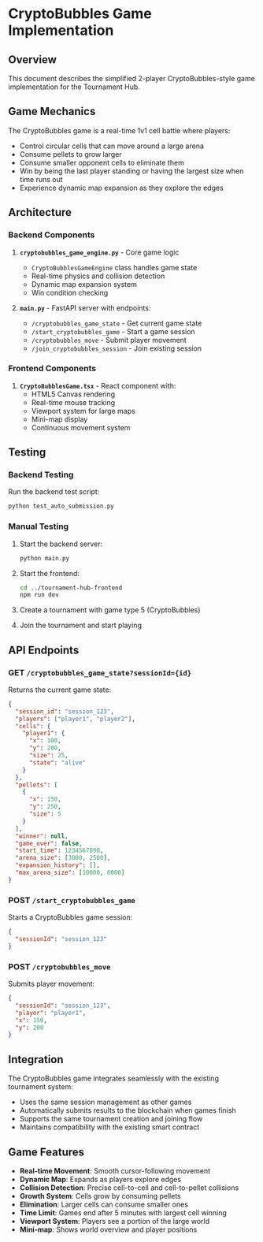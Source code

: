 # CryptoBubbles Game Implementation

## Overview

This document describes the simplified 2-player CryptoBubbles-style game implementation for the Tournament Hub.

## Game Mechanics

The CryptoBubbles game is a real-time 1v1 cell battle where players:

- Control circular cells that can move around a large arena
- Consume pellets to grow larger
- Consume smaller opponent cells to eliminate them
- Win by being the last player standing or having the largest size when time runs out
- Experience dynamic map expansion as they explore the edges

## Architecture

### Backend Components

1. **`cryptobubbles_game_engine.py`** - Core game logic
   - `CryptoBubblesGameEngine` class handles game state
   - Real-time physics and collision detection
   - Dynamic map expansion system
   - Win condition checking

2. **`main.py`** - FastAPI server with endpoints:
   - `/cryptobubbles_game_state` - Get current game state
   - `/start_cryptobubbles_game` - Start a game session
   - `/cryptobubbles_move` - Submit player movement
   - `/join_cryptobubbles_session` - Join existing session

### Frontend Components

1. **`CryptoBubblesGame.tsx`** - React component with:
   - HTML5 Canvas rendering
   - Real-time mouse tracking
   - Viewport system for large maps
   - Mini-map display
   - Continuous movement system

## Testing

### Backend Testing

Run the backend test script:

```bash
python test_auto_submission.py
```

### Manual Testing

1. Start the backend server:
   ```bash
   python main.py
   ```

2. Start the frontend:
   ```bash
   cd ../tournament-hub-frontend
   npm run dev
   ```

3. Create a tournament with game type 5 (CryptoBubbles)

4. Join the tournament and start playing

## API Endpoints

### GET `/cryptobubbles_game_state?sessionId={id}`

Returns the current game state:

```json
{
  "session_id": "session_123",
  "players": ["player1", "player2"],
  "cells": {
    "player1": {
      "x": 100,
      "y": 200,
      "size": 25,
      "state": "alive"
    }
  },
  "pellets": [
    {
      "x": 150,
      "y": 250,
      "size": 5
    }
  ],
  "winner": null,
  "game_over": false,
  "start_time": 1234567890,
  "arena_size": [3000, 2500],
  "expansion_history": [],
  "max_arena_size": [10000, 8000]
}
```

### POST `/start_cryptobubbles_game`

Starts a CryptoBubbles game session:

```json
{
  "sessionId": "session_123"
}
```

### POST `/cryptobubbles_move`

Submits player movement:

```json
{
  "sessionId": "session_123",
  "player": "player1",
  "x": 150,
  "y": 200
}
```

## Integration

The CryptoBubbles game integrates seamlessly with the existing tournament system:

- Uses the same session management as other games
- Automatically submits results to the blockchain when games finish
- Supports the same tournament creation and joining flow
- Maintains compatibility with the existing smart contract

## Game Features

- **Real-time Movement**: Smooth cursor-following movement
- **Dynamic Map**: Expands as players explore edges
- **Collision Detection**: Precise cell-to-cell and cell-to-pellet collisions
- **Growth System**: Cells grow by consuming pellets
- **Elimination**: Larger cells can consume smaller ones
- **Time Limit**: Games end after 5 minutes with largest cell winning
- **Viewport System**: Players see a portion of the large world
- **Mini-map**: Shows world overview and player positions